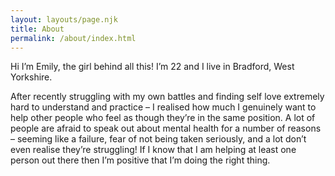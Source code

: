 ```yaml
---
layout: layouts/page.njk
title: About
permalink: /about/index.html
---
```

Hi I’m Emily, the girl behind all this! I’m 22 and I live in Bradford, West Yorkshire.

After recently struggling with my own battles and finding self love extremely hard to understand and practice – I realised how much I genuinely want to help other people who feel as though they’re in the same position. A lot of people are afraid to speak out about mental health for a number of reasons – seeming like a failure, fear of not being taken seriously, and a lot don’t even realise they’re struggling! If I know that I am helping at least one person out there then I’m positive that I’m doing the right thing.
